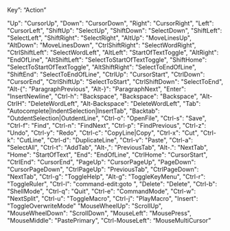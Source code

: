 Key”: “Action”

"Up": "CursorUp", 
"Down": "CursorDown", 
"Right": "CursorRight", 
"Left": "CursorLeft", 
"ShiftUp": "SelectUp", 
"ShiftDown": "SelectDown", 
"ShiftLeft": "SelectLeft", 
"ShiftRight": "SelectRight", 
"AltUp": "MoveLinesUp", 
"AltDown": "MoveLinesDown", 
"CtrlShiftRight": "SelectWordRight", 
"CtrlShiftLeft": "SelectWordLeft", 
"AltLeft": "StartOfTextToggle", 
"AltRight": "EndOfLine", 
"AltShiftLeft": "SelectToStartOfTextToggle", 
"ShiftHome": "SelectToStartOfTextToggle", 
"AltShiftRight": "SelectToEndOfLine", 
"ShiftEnd": "SelectToEndOfLine", 
"CtrlUp": "CursorStart", 
"CtrlDown": "CursorEnd", 
"CtrlShiftUp": "SelectToStart", 
"CtrlShiftDown": "SelectToEnd", 
"Alt-{": "ParagraphPrevious", 
"Alt-}": "ParagraphNext", 
"Enter": "InsertNewline", 
"Ctrl-h": "Backspace", 
"Backspace": "Backspace", 
"Alt-CtrlH": "DeleteWordLeft", 
"Alt-Backspace": "DeleteWordLeft", 
"Tab": "Autocomplete|IndentSelection|InsertTab", 
"Backtab": "OutdentSelection|OutdentLine", 
"Ctrl-o": "OpenFile", 
"Ctrl-s": "Save", 
"Ctrl-f": "Find", 
"Ctrl-n": "FindNext", 
"Ctrl-p": "FindPrevious", 
"Ctrl-z": "Undo", 
"Ctrl-y": "Redo", 
"Ctrl-c": "CopyLine|Copy", 
"Ctrl-x": "Cut", 
"Ctrl-k": "CutLine", 
"Ctrl-d": "DuplicateLine", 
"Ctrl-v": "Paste", 
"Ctrl-a": "SelectAll", 
"Ctrl-t": "AddTab", 
"Alt-,": "PreviousTab", 
"Alt-.": "NextTab", 
"Home": "StartOfText", 
"End": "EndOfLine", 
"CtrlHome": "CursorStart", 
"CtrlEnd": "CursorEnd", 
"PageUp": "CursorPageUp", 
"PageDown": "CursorPageDown", 
"CtrlPageUp": "PreviousTab", 
"CtrlPageDown": "NextTab", 
"Ctrl-g": "ToggleHelp", 
"Alt-g": "ToggleKeyMenu", 
"Ctrl-r": "ToggleRuler", 
"Ctrl-l": "command-edit:goto ", 
"Delete": "Delete", 
"Ctrl-b": "ShellMode", 
"Ctrl-q": "Quit", 
"Ctrl-e": "CommandMode", 
"Ctrl-w": "NextSplit", 
"Ctrl-u": "ToggleMacro", 
"Ctrl-j": "PlayMacro", 
"Insert": "ToggleOverwriteMode"
"MouseWheelUp": "ScrollUp", 
"MouseWheelDown": "ScrollDown", 
"MouseLeft": "MousePress", 
"MouseMiddle": "PastePrimary", 
"Ctrl-MouseLeft": “MouseMultiCursor”
